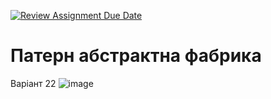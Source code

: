 [![Review Assignment Due Date](https://classroom.github.com/assets/deadline-readme-button-24ddc0f5d75046c5622901739e7c5dd533143b0c8e959d652212380cedb1ea36.svg)](https://classroom.github.com/a/UO7VGONk)
# Патерн абстрактна фабрика
Варіант 22
![image](https://github.com/Ostroh-Academy/05-abstract-factory-ErikBezkrovnyi/assets/112865700/165f13ad-f2fc-4664-a817-6cd4ef5005f6)
